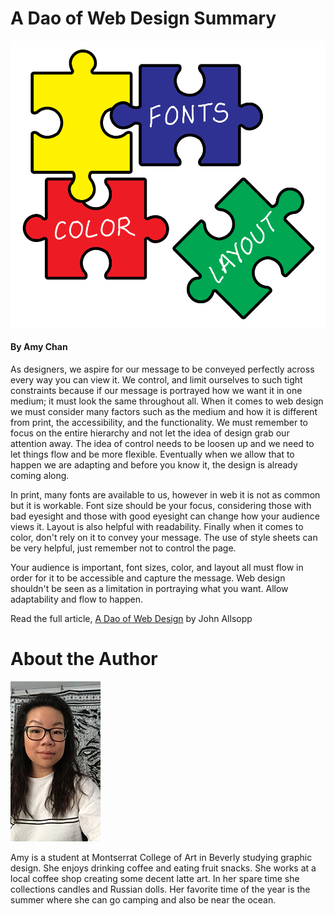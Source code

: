 # A Dao of Web Design Summary
![hero image](https://github.com/amyc514/Ebb-and-Flow/blob/master/img/hero-image-amy-chan.png)
#### By Amy Chan

As designers, we aspire for our message to be conveyed perfectly across every way you can view it. We control, and limit ourselves to such tight constraints because if our message is portrayed how we want it in one medium; it must look the same throughout all. When it comes to web design we must consider many factors such as the medium and how it is different from print, the accessibility, and the functionality. We must remember to focus on the entire hierarchy and not let the idea of design grab our attention away. The idea of control needs to be loosen up and we need to let things flow and be more flexible. Eventually when we allow that to happen we are adapting and before you know it, the design is already coming along. 

In print, many fonts are available to us, however in web it is not as common but it is workable. Font size should be your focus, considering those with bad eyesight and those with good eyesight can change how your audience views it. Layout is also helpful with readability. Finally when it comes to color, don't rely on it to convey your message. The use of style sheets can be very helpful, just remember not to control the page.

Your audience is important, font sizes, color, and layout all must flow in order for it to be accessible and capture the message. Web design shouldn't be seen as a limitation in portraying what you want. Allow adaptability and flow to happen. 

Read the full article, [A Dao of Web Design](https://alistapart.com/article/dao) by John Allsopp

# About the Author
![headshot](https://github.com/amyc514/Ebb-and-Flow/blob/master/img/headshot-amy-chan.jpg)

Amy is a student at Montserrat College of Art in Beverly studying graphic design. She enjoys drinking coffee and eating fruit snacks. She works at a local coffee shop creating some decent latte art. In her spare time she collections candles and Russian dolls. Her favorite time of the year is the summer where she can go camping and also be near the ocean. 
